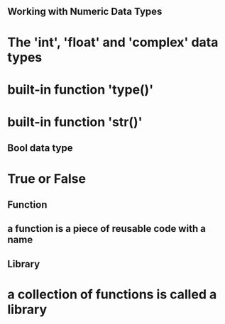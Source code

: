 ## Working with **Numeric Data Types**
# The 'int', 'float' and 'complex' data types
# built-in function 'type()'
# built-in function 'str()' 

## **Bool** data type
# True or False


## **Function**
## a **function** is a piece of reusable code with a name

## Library
# a collection of functions is called a **library**